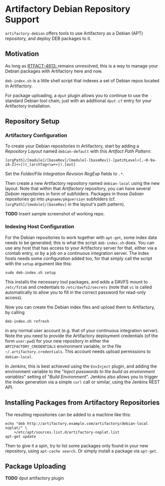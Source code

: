 # Artifactory Debian Repository Support

`artifactory-debian` offers tools to use Artifactory as a Debian (APT) repository, 
and deploy DEB packages to it.


## Motivation

As long as [RTFACT-4613: ](https://www.jfrog.com/jira/browse/RTFACT-4613) remains unresolved, 
this is a way to manage your Debian packages with Artifactory here and now.

`deb-index.sh` is a little shell script that indexes a set of Debian repos located in Artifactory.

For package uploading, a `dput` plugin allows you to continue to use the standard Debian tool chain,
just with an additional `dput.cf` entry for your Artifactory installation.


## Repository Setup

### Artifactory Configuration

To create your Debian repositories in Artifactory, start by adding a *Repository Layout* named
`debian-default` with this *Artifact Path Pattern*:

    [orgPath]/[module]/[baseRev]/[module]-[baseRev](-[patchLevel<[.~0-9a-zA-Z]+>])(_[archTag<\w+>]).[ext]

Set the *Folder/File Integration Revision RegExp* fields to `.*`.

Then create a new Artifactory repository named `debian-local` using the new layout.
Note that within that *Artifactory* repository, you can have several *Debian* repositories in form of subfolders.
Packages in those *Debian* repositories go into `pkgname/pkgversion` subfolders 
(cf. `[orgPath]/[module]/[baseRev]` in the layout's path pattern).

**TODO** Insert sample screenshot of working repo.


### Indexing Host Configuration

For the Debian repositories to work together with `apt-get`, some index data needs
to be generated; this is what the script `deb-index.sh` does.
You can use any host that has access to your Artifactory server for that, either via
a crontab entry, or by a job on a continuous integration server. 
The index hosts needs some configuration added too, 
for that simply call the script with the `setup` argument like this:

    sudo deb-index.sh setup

This installs the necessary tool packages, and adds a DAVFS mount to `/etc/fstab` and credentials to
`/etc/davfs2/secrets` (note that `vi` is called automatically to allow you to fill in the correct password 
for read-only access).

Now you can create the Debian index files and upload them to Artifactory, by calling

    deb-index.sh refresh

in any normal user account (e.g. that of your continuous integration server). 
Note the you need to provide the Artifactory deployment credentials (of the form `user:pwd`) for
your new repository in either the `ARTIFACTORY_CREDENTIALS` environment variable, or the file `~/.artifactory.credentials`.
This account needs upload permissions to `debian-local`.

In Jenkins, this is best achieved using the `EnvInject` plugin, 
and adding the environment variable to the "*Inject passwords to the build as environment variables*" setting of "*Build Environment*". 
Jenkins also allows you to trigger the index generation via a simple `curl` call or similar, using the Jenkins REST API.


## Installing Packages from Artifactory Repositories

The resulting repositories can be added to a machine like this:

    echo "deb http://artifactory.example.com/artifactory/debian-local noplat/" \
        >/etc/apt/sources.list.d/artifactory-noplat.list
    apt-get update

Then to give it a spin, try to list some packages only found in your new repository, using `apt-cache search`.
Or simply install a package via `apt-get`.


## Package Uploading

**TODO** dput artifactory plugin

